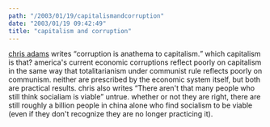 ```yaml
---
path: "/2003/01/19/capitalismandcorruption" 
date: "2003/01/19 09:42:49" 
title: "capitalism and corruption" 
---
```

<a href="http://improbable.org/chris/index.php?ID=43">chris adams</a> writes <q>corruption is anathema to capitalism.</q> which capitalism is that? america's current economic corruptions reflect poorly on capitalism in the same way that totalitarianism under communist rule reflects poorly on communism. neither are prescribed by the economic system itself, but both are practical results. chris also writes <q>There aren't that many people who still think socialiam is viable</q> untrue. whether or not they are right, there are still roughly a billion people in china alone who find socialism to be viable (even if they don't recognize they are no longer practicing it).